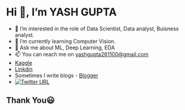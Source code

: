 # Hi 👋, I’m YASH GUPTA
- 👀 I’m interested in the role of Data Scientist, Data analyst, Buisness analyst.
- 🌱 I’m currently learning Computer Vision.
- 💬 Ask me about ML, Deep Learning, EDA
- 📫 You can reach me on yashgupta261100@gmail.com
- [Kaggle](https://www.kaggle.com/yashgupta261100)
- [Linkdin](https://www.linkedin.com/in/yash-gupta-3b1050167/)
- Sometimes I write blogs - [Blogger](https://www.blogger.com/profile/13899936812855916577)
- [![Twitter URL](https://img.shields.io/twitter/url/https/twitter.com/Yashgupta.svg?style=social&label=Follow%20%40Yashgupta)](https://twitter.com/Yashgup66078577?s=08)




## Thank You😃
<!---
YASHGUPTA2611/YASHGUPTA2611 is a ✨ special ✨ repository because its `README.md` (this file) appears on your GitHub profile.
You can click the Preview link to take a look at your changes.
--->
